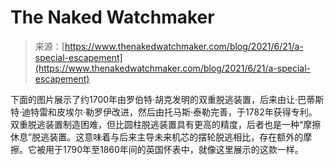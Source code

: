 <!--yml

分类：未分类

日期：2024年05月27日 14:29:01

-->

# The Naked Watchmaker

> 来源：[https://www.thenakedwatchmaker.com/blog/2021/6/21/a-special-escapement](https://www.thenakedwatchmaker.com/blog/2021/6/21/a-special-escapement)

下面的图片展示了约1700年由罗伯特·胡克发明的双重脱逃装置，后来由让·巴蒂斯特·迪特雷和皮埃尔·勒罗伊改进，然后由托马斯·泰勒完善，于1782年获得专利。双重脱逃装置制造困难，但比圆柱脱逃装置具有更高的精度，后者也是一种“摩擦休息”脱逃装置。这意味着与后来主导未来机芯的摆轮脱逃相比，存在额外的摩擦。它被用于1790年至1860年间的英国怀表中，就像这里展示的这款一样。

